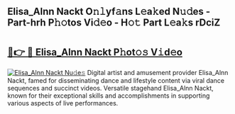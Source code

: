 ## Elisa_Alnn Nackt O𝚗𝚕yf𝚊ns L𝚎a𝚔ed N𝚞𝚍es - Part-hrh P𝚑𝚘tos Vi𝚍𝚎o - H𝚘𝚝 Part L𝚎a𝚔s rDciZ

# <h2><a href="http://kf7d5g.oniu.top/?m=Elisa_Alnn+Nackt">🔗👉 🔴 Elisa_Alnn Nackt P𝚑ot𝚘𝚜 V𝚒d𝚎o</a></h2>

[![Elisa_Alnn Nackt Nu𝚍e𝚜](https://i.imgur.com/0qMVB7G.gif)](http://kf7d5g.oniu.top/?m=Elisa_Alnn+Nackt)
Digital artist and amusement provider Elisa_Alnn Nackt, famed for disseminating dance and lifestyle content via viral dance sequences and succinct videos. Versatile stagehand Elisa_Alnn Nackt, known for their exceptional skills and accomplishments in supporting various aspects of live performances.  
